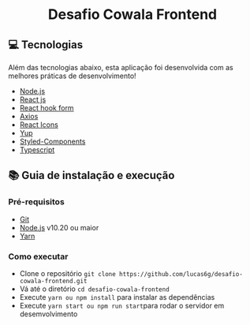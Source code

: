 <h1 align="center">
  Desafio Cowala Frontend
</h1>

## :computer: Tecnologias

Além das tecnologias abaixo, esta aplicação foi desenvolvida com as melhores práticas de desenvolvimento!


- [Node.js](https://nodejs.org/en/)
- [React js](https://pt-br.reactjs.org)
- [React hook form](https://react-hook-form.com)
- [Axios](https://github.com/axios/axios)
- [React Icons](https://react-icons.github.io/react-icons/)
- [Yup](https://github.com/jquense/yup)
- [Styled-Components](styled-components)
- [Typescript](https://www.typescriptlang.org/)


## :books: Guia de instalação e execução

### Pré-requisitos


- [Git](https://git-scm.com/)
- [Node.js](https://nodejs.org/en/) v10.20 ou maior
- [Yarn](https://yarnpkg.com/)

### Como executar

- Clone o repositório ```git clone https://github.com/lucas6g/desafio-cowala-frontend.git```
- Vá até o diretório ```cd desafio-cowala-frontend```
- Execute ```yarn ou npm install``` para instalar as dependências
- Execute ```yarn start ou npm run start```para rodar o servidor em desemvolvimento


